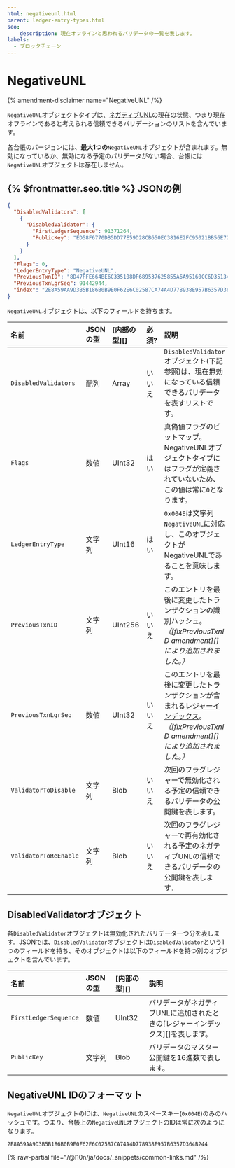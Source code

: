 ```yaml
---
html: negativeunl.html
parent: ledger-entry-types.html
seo:
    description: 現在オフラインと思われるバリデータの一覧を表します。
labels:
  - ブロックチェーン
---
```

# NegativeUNL

{% amendment-disclaimer name="NegativeUNL" /%}

`NegativeUNL`オブジェクトタイプは、[ネガティブUNL](../../../../concepts/consensus-protocol/negative-unl.md)の現在の状態、つまり現在オフラインであると考えられる信頼できるバリデーションのリストを含んでいます。

各台帳のバージョンには、**最大1つの**`NegativeUNL`オブジェクトが含まれます。無効になっているか、無効になる予定のバリデータがない場合、台帳には`NegativeUNL`オブジェクトは存在しません。

## {% $frontmatter.seo.title %} JSONの例

```json
{
  "DisabledValidators": [
    {
      "DisabledValidator": {
        "FirstLedgerSequence": 91371264,
        "PublicKey": "ED58F6770DB5DD77E59D28CB650EC3816E2FC95021BB56E720C9A12DA79C58A3AB"
      }
    }
  ],
  "Flags": 0,
  "LedgerEntryType": "NegativeUNL",
  "PreviousTxnID": "8D47FFE664BE6C335108DF689537625855A6A95160CC6D351341B92624D9C5E3",
  "PreviousTxnLgrSeq": 91442944,
  "index": "2E8A59AA9D3B5B186B0B9E0F62E6C02587CA74A4D778938E957B6357D364B244"
}
```


`NegativeUNL`オブジェクトは、以下のフィールドを持ちます。

| 名前                  | JSONの型 | [内部の型][] | 必須?  | 説明                 |
|:----------------------|:---------|:-------------|:-------|:---------------------|
| `DisabledValidators`  | 配列     | Array        | いいえ | `DisabledValidator`オブジェクト(下記参照)は、現在無効になっている信頼できるバリデータを表すリストです。 |
| `Flags`               | 数値     | UInt32       | はい   | 真偽値フラグのビットマップ。NegativeUNLオブジェクトタイプにはフラグが定義されていないため、この値は常に`0`となります。 |
| `LedgerEntryType`     | 文字列   | UInt16       | はい   | `0x004E`は文字列`NegativeUNL`に対応し、このオブジェクトがNegativeUNLであることを意味します。 |
| `PreviousTxnID`       | 文字列   | UInt256      | いいえ | このエントリを最後に変更したトランザクションの識別ハッシュ。_（[fixPreviousTxnID amendment][]により追加されました。）_ |
| `PreviousTxnLgrSeq`   | 数値     | UInt32       | いいえ | このエントリを最後に変更したトランザクションが含まれる[レジャーインデックス](../ledger-header.md)。_（[fixPreviousTxnID amendment][]により追加されました。）_ |
| `ValidatorToDisable`  | 文字列   | Blob         | いいえ | 次回のフラグレジャーで無効化される予定の信頼できるバリデータの公開鍵を表します。 |
| `ValidatorToReEnable` | 文字列   | Blob         | いいえ | 次回のフラグレジャーで再有効化される予定のネガティブUNLの信頼できるバリデータの公開鍵を表します。 |

## DisabledValidatorオブジェクト

各`DisabledValidator`オブジェクトは無効化されたバリデータ一つ分を表します。JSONでは、`DisabledValidator`オブジェクトは`DisabledValidator`という1つのフィールドを持ち、そのオブジェクトは以下のフィールドを持つ別のオブジェクトを含んでいます。

| 名前                   | JSONの型 | [内部の型][]| 説明                  |
|:----------------------|:---------|:----------|:----------------------|
| `FirstLedgerSequence` | 数値      | UInt32    | バリデータがネガティブUNLに追加されたときの[レジャーインデックス][]を表します。 |
| `PublicKey`           | 文字列    | Blob       | バリデータのマスター公開鍵を16進数で表します。 |



## NegativeUNL IDのフォーマット

`NegativeUNL`オブジェクトのIDは、`NegativeUNL`のスペースキー(`0x004E`)のみのハッシュです。つまり、台帳上の`NegativeUNL`オブジェクトのIDは常に次のようになります。

```
2E8A59AA9D3B5B186B0B9E0F62E6C02587CA74A4D778938E957B6357D364B244
```

{% raw-partial file="/@l10n/ja/docs/_snippets/common-links.md" /%}
